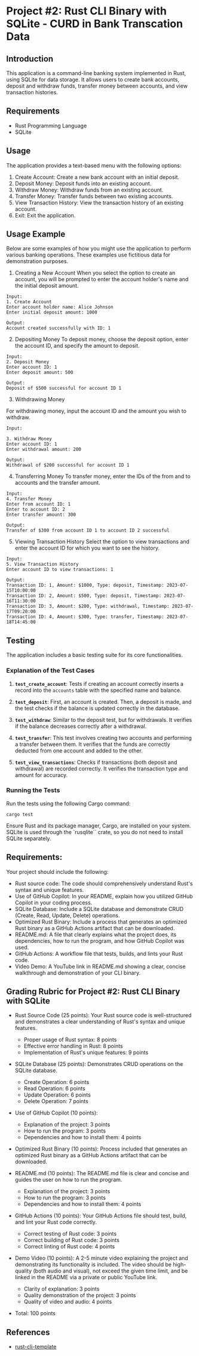 # Project #2: Rust CLI Binary with SQLite - CURD in Bank Transcation Data

## Introduction
This application is a command-line banking system implemented in Rust, using SQLite for data storage. It allows users to create bank accounts, deposit and withdraw funds, transfer money between accounts, and view transaction histories.

## Requirements
- Rust Programming Language
- SQLite

## Usage
The application provides a text-based menu with the following options:

1. Create Account: Create a new bank account with an initial deposit.
2. Deposit Money: Deposit funds into an existing account.
3. Withdraw Money: Withdraw funds from an existing account.
4. Transfer Money: Transfer funds between two existing accounts.
5. View Transaction History: View the transaction history of an existing account.
6. Exit: Exit the application.

## Usage Example
Below are some examples of how you might use the application to perform various banking operations. These examples use fictitious data for demonstration purposes.

1. Creating a New Account
When you select the option to create an account, you will be prompted to enter the account holder's name and the initial deposit amount.
```
Input: 
1. Create Account
Enter account holder name: Alice Johnson
Enter initial deposit amount: 1000

Output:
Account created successfully with ID: 1

```

2. Depositing Money
To deposit money, choose the deposit option, enter the account ID, and specify the amount to deposit.

```
Input:
2. Deposit Money
Enter account ID: 1
Enter deposit amount: 500

Output:
Deposit of $500 successful for account ID 1
```


3. Withdrawing Money

For withdrawing money, input the account ID and the amount you wish to withdraw.
```
Input:

3. Withdraw Money
Enter account ID: 1
Enter withdrawal amount: 200

Output:
Withdrawal of $200 successful for account ID 1
```

4. Transferring Money
To transfer money, enter the IDs of the from and to accounts and the transfer amount.
```
Input:
4. Transfer Money
Enter from account ID: 1
Enter to account ID: 2
Enter transfer amount: 300

Output:
Transfer of $300 from account ID 1 to account ID 2 successful
```

5. Viewing Transaction History
Select the option to view transactions and enter the account ID for which you want to see the history.
```
Input:
5. View Transaction History
Enter account ID to view transactions: 1

Output:
Transaction ID: 1, Amount: $1000, Type: deposit, Timestamp: 2023-07-15T10:00:00
Transaction ID: 2, Amount: $500, Type: deposit, Timestamp: 2023-07-16T11:30:00
Transaction ID: 3, Amount: $200, Type: withdrawal, Timestamp: 2023-07-17T09:20:00
Transaction ID: 4, Amount: $300, Type: transfer, Timestamp: 2023-07-18T14:45:00
```

## Testing
The application includes a basic testing suite for its core functionalities.

### Explanation of the Test Cases
1. **`test_create_account`**: Tests if creating an account correctly inserts a record into the `accounts` table with the specified name and balance.

2. **`test_deposit`**: First, an account is created. Then, a deposit is made, and the test checks if the balance is updated correctly in the database.

3. **`test_withdraw`**: Similar to the deposit test, but for withdrawals. It verifies if the balance decreases correctly after a withdrawal.

4. **`test_transfer`**: This test involves creating two accounts and performing a transfer between them. It verifies that the funds are correctly deducted from one account and added to the other.

5. **`test_view_transactions`**: Checks if transactions (both deposit and withdrawal) are recorded correctly. It verifies the transaction type and amount for accuracy.

### Running the Tests

Run the tests using the following Cargo command:
```
cargo test
```

Ensure Rust and its package manager, Cargo, are installed on your system. SQLite is used through the `rusqlite`` crate, so you do not need to install SQLite separately.

## Requirements:

Your project should include the following:
- Rust source code: The code should comprehensively understand Rust's syntax and unique features.
- Use of GitHub Copilot: In your README, explain how you utilized GitHub Copilot in your coding process.
- SQLite Database: Include a SQLite database and demonstrate CRUD (Create, Read, Update, Delete) operations.
- Optimized Rust Binary: Include a process that generates an optimized Rust binary as a GitHub Actions artifact that can be downloaded.
- README.md: A file that clearly explains what the project does, its dependencies, how to run the program, and how GitHub Copilot was used.
- GitHub Actions: A workflow file that tests, builds, and lints your Rust code.
- Video Demo: A YouTube link in README.md showing a clear, concise walkthrough and demonstration of your CLI binary.

## Grading Rubric for Project #2: Rust CLI Binary with SQLite

- Rust Source Code (25 points): Your Rust source code is well-structured and demonstrates a clear understanding of Rust's syntax and unique features.

	-	Proper usage of Rust syntax: 8 points
	-	Effective error handling in Rust: 8 points
	-	Implementation of Rust's unique features: 9 points

- SQLite Database (25 points): Demonstrates CRUD operations on the SQLite database.
	-	Create Operation: 6 points
	-	Read Operation: 6 points
	-	Update Operation: 6 points
	-	Delete Operation: 7 points


- Use of GitHub Copilot (10 points):

    - Explanation of the project: 3 points
    - How to run the program: 3 points
    - Dependencies and how to install them: 4 points

- Optimized Rust Binary (10 points): Process included that generates an optimized Rust binary as a GitHub Actions artifact that can be downloaded.


- README.md (10 points): The README.md file is clear and concise and guides the user on how to run the program.
	-	Explanation of the project: 3 points
	-	How to run the program: 3 points
	-	Dependencies and how to install them: 4 points

- GitHub Actions (10 points): Your GitHub Actions file should test, build, and lint your Rust code correctly.
	-	Correct testing of Rust code: 3 points
	-	Correct building of Rust code: 3 points
	-	Correct linting of Rust code: 4 points

- Demo Video (10 points): A 2-5 minute video explaining the project and demonstrating its functionality is included. The video should be high-quality (both audio and visual), not exceed the given time limit, and be linked in the README via a private or public YouTube link.
	-	Clarity of explanation: 3 points
	-	Quality demonstration of the project: 3 points
	-	Quality of video and audio: 4 points

- Total: 100 points




## References

* [rust-cli-template](https://github.com/kbknapp/rust-cli-template)
